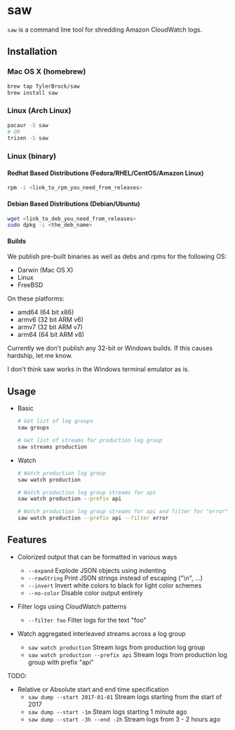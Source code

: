 saw
====

`saw` is a command line tool for shredding Amazon CloudWatch logs.

Installation
------------

### Mac OS X (homebrew)

```sh
brew tap TylerBrock/saw
brew install saw
```

### Linux (Arch Linux)

```sh
pacaur -S saw
# OR
trizen -S saw
```

### Linux (binary)

#### Redhat Based Distributions (Fedora/RHEL/CentOS/Amazon Linux)
```sh
rpm -i <link_to_rpm_you_need_from_releases>
```

#### Debian Based Distributions (Debian/Ubuntu)
```sh
wget <link_to_deb_you_need_from_releases>
sudo dpkg -i <the_deb_name>
```

#### Builds

We publish pre-built binaries as well as debs and rpms for the following OS:
 - Darwin (Mac OS X)
 - Linux
 - FreeBSD

On these platforms:
 - amd64 (64 bit x86)
 - armv6 (32 bit ARM v6)
 - armv7 (32 bit ARM v7)
 - arm64 (64 bit ARM v8)

Currently we don't publish any 32-bit or Windows builds. If this causes hardship, let me know.

I don't think saw works in the Windows terminal emulator as is.

Usage
-----

- Basic
    ```sh
    # Get list of log groups
    saw groups

    # Get list of streams for production log group
    saw streams production
    ```

- Watch
    ```sh
    # Watch production log group
    saw watch production

    # Watch production log group streams for api
    saw watch production --prefix api

    # Watch production log group streams for api and filter for "error"
    saw watch production --prefix api --filter error
    ```

Features
--------

- Colorized output that can be formatted in various ways
    - `--expand` Explode JSON objects using indenting
    - `--rawString` Print JSON strings instead of escaping ("\n", ...)
    - `--invert` Invert white colors to black for light color schemes
    - `--no-color` Disable color output entirely

- Filter logs using CloudWatch patterns
    - `--filter foo` Filter logs for the text "foo"

- Watch aggregated interleaved streams across a log group
    - `saw watch production` Stream logs from production log group
    - `saw watch production --prefix api` Stream logs from production log group with prefix "api"

TODO:

- Relative or Absolute start and end time specification
    - `saw dump --start 2017-01-01` Stream logs starting from the start of 2017
    - `saw dump --start -1m` Steam logs starting 1 minute ago
    - `saw dump --start -3h --end -2h` Stream logs from 3 - 2 hours ago
